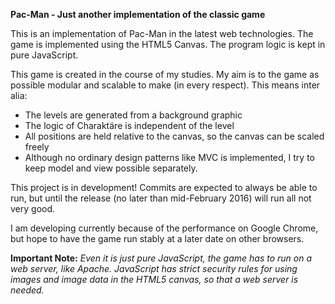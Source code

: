 __Pac-Man - Just another implementation of the classic game__

This is an implementation of Pac-Man in the latest web technologies. The game is implemented using the HTML5 Canvas. The program logic is kept in pure JavaScript.

This game is created in the course of my studies. My aim is to the game as possible modular and scalable to make (in every respect). This means inter alia:

* The levels are generated from a background graphic
* The logic of Charaktäre is independent of the level
* All positions are held relative to the canvas, so the canvas can be scaled freely
* Although no ordinary design patterns like MVC is implemented, I try to keep model and view possible separately.

This project is in development! Commits are expected to always be able to run, but until the release (no later than mid-February 2016) will run all not very good.

I am developing currently because of the performance on Google Chrome, but hope to have the game run stably at a later date on other browsers.


__Important Note:__ 
_Even it is just pure JavaScript, the game has to run on a web server, like Apache. JavaScript has strict security rules for using images and image data in the HTML5 canvas, so that a web server is needed._
